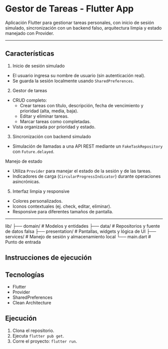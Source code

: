 # Gestor de Tareas - Flutter App

Aplicación Flutter para gestionar tareas personales, con inicio de sesión simulado, sincronización con un backend falso, arquitectura limpia y estado manejado con Provider.

---

## Características

1. Inicio de sesión simulado
- El usuario ingresa su nombre de usuario (sin autenticación real).
- Se guarda la sesión localmente usando `SharedPreferences`.

2. Gestor de tareas
- CRUD completo:
  - Crear tareas con título, descripción, fecha de vencimiento y prioridad (alta, media, baja).
  - Editar y eliminar tareas.
  - Marcar tareas como completadas.
- Vista organizada por prioridad y estado.

3. Sincronización con backend simulado
- Simulación de llamadas a una API REST mediante un `FakeTaskRepository` con `Future.delayed`.

 Manejo de estado
- Utiliza `Provider` para manejar el estado de la sesión y de las tareas.
- Indicadores de carga (`CircularProgressIndicator`) durante operaciones asincrónicas.

5. Interfaz limpia y responsive
- Colores personalizados.
- Iconos contextuales (ej. check, editar, eliminar).
- Responsive para diferentes tamaños de pantalla.

---
lib/
├── domain/ # Modelos y entidades
├── data/ # Repositorios y fuente de datos falsa
├── presentation/ # Pantallas, widgets y lógica de UI
├── services/ # Manejo de sesión y almacenamiento local
└── main.dart # Punto de entrada

## Instrucciones de ejecución

## Tecnologías
- Flutter
- Provider
- SharedPreferences
- Clean Architecture

## Ejecución
1. Clona el repositorio.
2. Ejecuta `flutter pub get`.
3. Corre el proyecto: `flutter run`.



